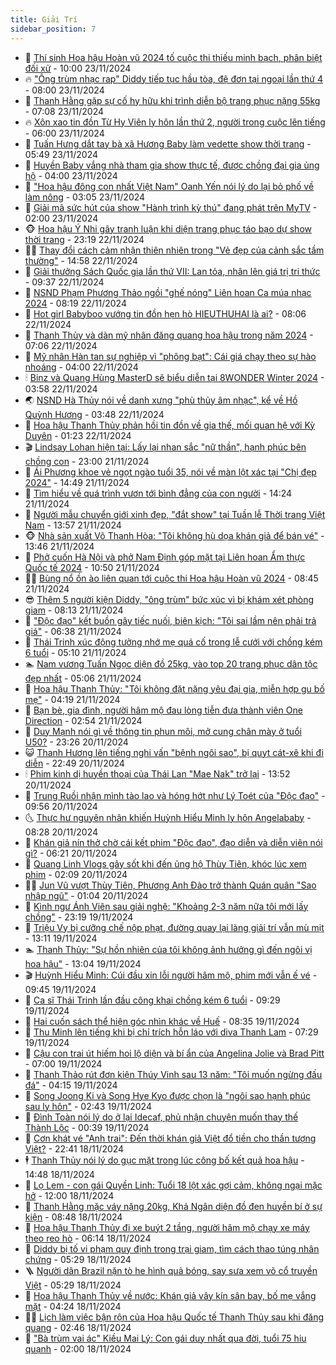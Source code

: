 ```yaml
---
title: Giải Trí
sidebar_position: 7
---
```


<!-- dantri-giai-tri:START -->
- 🤩 [Thí sinh Hoa hậu Hoàn vũ 2024 tố cuộc thi thiếu minh bạch, phân biệt đối xử](https://dantri.com.vn/giai-tri/thi-sinh-hoa-hau-hoan-vu-2024-to-cuoc-thi-thieu-minh-bach-phan-biet-doi-xu-20241123131013045.htm) - 10:00 23/11/2024
- 🔥 [&quot;Ông trùm nhạc rap&quot; Diddy tiếp tục hầu tòa, đệ đơn tại ngoại lần thứ 4](https://dantri.com.vn/giai-tri/ong-trum-nhac-rap-diddy-tiep-tuc-hau-toa-de-don-tai-ngoai-lan-thu-4-20241123111650806.htm) - 08:00 23/11/2024
- 🚀 [Thanh Hằng gặp sự cố hy hữu khi trình diễn bộ trang phục nặng 55kg](https://dantri.com.vn/giai-tri/thanh-hang-gap-su-co-hy-huu-khi-trinh-dien-bo-trang-phuc-nang-55kg-20241123131334513.htm) - 07:08 23/11/2024
- 🔥 [Xôn xao tin đồn Từ Hy Viên ly hôn lần thứ 2, người trong cuộc lên tiếng](https://dantri.com.vn/giai-tri/xon-xao-tin-don-tu-hy-vien-ly-hon-lan-thu-2-nguoi-trong-cuoc-len-tieng-20241123095555390.htm) - 06:00 23/11/2024
- 🌈 [Tuấn Hưng dắt tay bà xã Hương Baby làm vedette show thời trang](https://dantri.com.vn/giai-tri/tuan-hung-dat-tay-ba-xa-huong-baby-lam-vedette-show-thoi-trang-20241123095349815.htm) - 05:49 23/11/2024
- 📝 [Huyền Baby vắng nhà tham gia show thực tế, được chồng đại gia ủng hộ](https://dantri.com.vn/giai-tri/huyen-baby-vang-nha-tham-gia-show-thuc-te-duoc-chong-dai-gia-ung-ho-20241123092437876.htm) - 04:00 23/11/2024
- 💪 [&quot;Hoa hậu đông con nhất Việt Nam&quot; Oanh Yến nói lý do lại bỏ phố về làm nông](https://dantri.com.vn/giai-tri/hoa-hau-dong-con-nhat-viet-nam-oanh-yen-noi-ly-do-lai-bo-pho-ve-lam-nong-20241122221600111.htm) - 03:05 23/11/2024
- 🤡 [Giải mã sức hút của show &quot;Hành trình kỳ thú&quot; đang phát trên MyTV](https://dantri.com.vn/giai-tri/giai-ma-suc-hut-cua-show-hanh-trinh-ky-thu-dang-phat-tren-mytv-20241122192310358.htm) - 02:00 23/11/2024
- 🐵 [Hoa hậu Ý Nhi gây tranh luận khi diện trang phục táo bạo dự show thời trang](https://dantri.com.vn/giai-tri/hoa-hau-y-nhi-gay-tranh-luan-khi-dien-trang-phuc-tao-bao-du-show-thoi-trang-20241123025709248.htm) - 23:19 22/11/2024
- 🧑‍🏫 [Thay đổi cách cảm nhận thiên nhiên trong &quot;Vẻ đẹp của cảnh sắc tầm thường&quot;](https://dantri.com.vn/giai-tri/thay-doi-cach-cam-nhan-thien-nhien-trong-ve-dep-cua-canh-sac-tam-thuong-20241122170456275.htm) - 14:58 22/11/2024
- 💂 [Giải thưởng Sách Quốc gia lần thứ VII: Lan tỏa, nhân lên giá trị tri thức](https://dantri.com.vn/giai-tri/giai-thuong-sach-quoc-gia-lan-thu-vii-lan-toa-nhan-len-gia-tri-tri-thuc-20241122151304006.htm) - 09:37 22/11/2024
- 🤠 [NSND Phạm Phương Thảo ngồi &quot;ghế nóng&quot; Liên hoan Ca múa nhạc 2024](https://dantri.com.vn/giai-tri/nsnd-pham-phuong-thao-ngoi-ghe-nong-lien-hoan-ca-mua-nhac-2024-20241122143317096.htm) - 08:19 22/11/2024
- 🫶 [Hot girl Babyboo vướng tin đồn hẹn hò HIEUTHUHAI là ai?](https://dantri.com.vn/giai-tri/hot-girl-babyboo-vuong-tin-don-hen-ho-hieuthuhai-la-ai-20241122141641010.htm) - 08:06 22/11/2024
- 🦏 [Thanh Thủy và dàn mỹ nhân đăng quang hoa hậu trong năm 2024](https://dantri.com.vn/giai-tri/thanh-thuy-va-dan-my-nhan-dang-quang-hoa-hau-trong-nam-2024-20241122122142866.htm) - 07:06 22/11/2024
- 🧰 [Mỹ nhân Hàn tan sự nghiệp vì &quot;phông bạt&quot;: Cái giá chạy theo sự hào nhoáng](https://dantri.com.vn/giai-tri/my-nhan-han-tan-su-nghiep-vi-phong-bat-cai-gia-chay-theo-su-hao-nhoang-20241122093827342.htm) - 04:00 22/11/2024
- 🕯 [Binz và Quang Hùng MasterD sẽ biểu diễn tại 8WONDER Winter 2024](https://dantri.com.vn/giai-tri/binz-va-quang-hung-masterd-se-bieu-dien-tai-8wonder-winter-2024-20241122104504313.htm) - 03:58 22/11/2024
- 🌏 [NSND Hà Thủy nói về danh xưng &quot;phù thủy âm nhạc&quot;, kể về Hồ Quỳnh Hương](https://dantri.com.vn/giai-tri/nsnd-ha-thuy-noi-ve-danh-xung-phu-thuy-am-nhac-ke-ve-ho-quynh-huong-20241122021612493.htm) - 03:48 22/11/2024
- 🌈 [Hoa hậu Thanh Thủy phản hồi tin đồn về gia thế, mối quan hệ với Kỳ Duyên](https://dantri.com.vn/giai-tri/hoa-hau-thanh-thuy-phan-hoi-tin-don-ve-gia-the-moi-quan-he-voi-ky-duyen-20241121223828459.htm) - 01:23 22/11/2024
- 🎬 [Lindsay Lohan hiện tại: Lấy lại nhan sắc &quot;nữ thần&quot;, hạnh phúc bên chồng con](https://dantri.com.vn/giai-tri/lindsay-lohan-hien-tai-lay-lai-nhan-sac-nu-than-hanh-phuc-ben-chong-con-20241120090437728.htm) - 23:00 21/11/2024
- 👀 [Ái Phương khoe vẻ ngọt ngào tuổi 35, nói về màn lột xác tại &quot;Chị đẹp 2024&quot;](https://dantri.com.vn/giai-tri/ai-phuong-khoe-ve-ngot-ngao-tuoi-35-noi-ve-man-lot-xac-tai-chi-dep-2024-20241121214918551.htm) - 14:49 21/11/2024
- 🧰 [Tìm hiểu về quá trình vươn tới bình đẳng của con người](https://dantri.com.vn/giai-tri/tim-hieu-ve-qua-trinh-vuon-toi-binh-dang-cua-con-nguoi-20241119150457519.htm) - 14:24 21/11/2024
- 🧰 [Người mẫu chuyển giới xinh đẹp, &quot;đắt show&quot; tại Tuần lễ Thời trang Việt Nam](https://dantri.com.vn/giai-tri/nguoi-mau-chuyen-gioi-xinh-dep-dat-show-tai-tuan-le-thoi-trang-viet-nam-20241119181534268.htm) - 13:57 21/11/2024
- 🐵 [Nhà sản xuất Võ Thanh Hòa: &quot;Tôi không hù dọa khán giả để bán vé&quot;](https://dantri.com.vn/giai-tri/nha-san-xuat-vo-thanh-hoa-toi-khong-hu-doa-khan-gia-de-ban-ve-20241120210811002.htm) - 13:46 21/11/2024
- 🐘 [Phở cuốn Hà Nội và phở Nam Định góp mặt tại Liên hoan Ẩm thực Quốc tế 2024](https://dantri.com.vn/giai-tri/pho-cuon-ha-noi-va-pho-nam-dinh-gop-mat-tai-lien-hoan-am-thuc-quoc-te-2024-20241121161002378.htm) - 10:50 21/11/2024
- 🧑‍💻 [Bùng nổ ồn ào liên quan tới cuộc thi Hoa hậu Hoàn vũ 2024](https://dantri.com.vn/giai-tri/bung-no-on-ao-lien-quan-toi-cuoc-thi-hoa-hau-hoan-vu-2024-20241121114526880.htm) - 08:45 21/11/2024
- 😎 [Thêm 5 người kiện Diddy, &quot;ông trùm&quot; bức xúc vì bị khám xét phòng giam](https://dantri.com.vn/giai-tri/them-5-nguoi-kien-diddy-ong-trum-buc-xuc-vi-bi-kham-xet-phong-giam-20241121132805016.htm) - 08:13 21/11/2024
- 🧰 [&quot;Độc đạo&quot; kết buồn gây tiếc nuối, biên kịch: &quot;Tôi sai lầm nên phải trả giá&quot;](https://dantri.com.vn/giai-tri/doc-dao-ket-buon-gay-tiec-nuoi-bien-kich-toi-sai-lam-nen-phai-tra-gia-20241121120714843.htm) - 06:38 21/11/2024
- 🧰 [Thái Trinh xúc động tưởng nhớ mẹ quá cố trong lễ cưới với chồng kém 6 tuổi](https://dantri.com.vn/giai-tri/thai-trinh-xuc-dong-tuong-nho-me-qua-co-trong-le-cuoi-voi-chong-kem-6-tuoi-20241121092928419.htm) - 05:10 21/11/2024
- 🏊 [Nam vương Tuấn Ngọc diện đồ 25kg, vào top 20 trang phục dân tộc đẹp nhất](https://dantri.com.vn/giai-tri/nam-vuong-tuan-ngoc-dien-do-25kg-vao-top-20-trang-phuc-dan-toc-dep-nhat-20241121113846692.htm) - 05:06 21/11/2024
- 🌋 [Hoa hậu Thanh Thủy: &quot;Tôi không đặt nặng yêu đại gia, miễn hợp gu bố mẹ&quot;](https://dantri.com.vn/giai-tri/hoa-hau-thanh-thuy-toi-khong-dat-nang-yeu-dai-gia-mien-hop-gu-bo-me-20241121092148854.htm) - 04:19 21/11/2024
- 🔭 [Bạn bè, gia đình, người hâm mộ đau lòng tiễn đưa thành viên One Direction](https://dantri.com.vn/giai-tri/ban-be-gia-dinh-nguoi-ham-mo-dau-long-tien-dua-thanh-vien-one-direction-20241121090717634.htm) - 02:54 21/11/2024
- 📝 [Duy Mạnh nói gì về thông tin phun môi, mở cung chân mày ở tuổi U50?](https://dantri.com.vn/giai-tri/duy-manh-noi-gi-ve-thong-tin-phun-moi-mo-cung-chan-may-o-tuoi-u50-20241121010453833.htm) - 23:26 20/11/2024
- 😺 [Thanh Hương lên tiếng nghi vấn &quot;bệnh ngôi sao&quot;, bị quỵt cát-xê khi đi diễn](https://dantri.com.vn/giai-tri/thanh-huong-len-tieng-nghi-van-benh-ngoi-sao-bi-quyt-cat-xe-khi-di-dien-20241120025610112.htm) - 22:49 20/11/2024
- 🕯 [Phim kinh dị huyền thoại của Thái Lan &quot;Mae Nak&quot; trở lại](https://dantri.com.vn/giai-tri/phim-kinh-di-huyen-thoai-cua-thai-lan-mae-nak-tro-lai-20241120191009720.htm) - 13:52 20/11/2024
- 🦄 [Trung Ruồi nhận mình tào lao và hóng hớt như Lý Toét của &quot;Độc đạo&quot;](https://dantri.com.vn/giai-tri/trung-ruoi-nhan-minh-tao-lao-va-hong-hot-nhu-ly-toet-cua-doc-dao-20241120143725056.htm) - 09:56 20/11/2024
- 🌜 [Thực hư nguyên nhân khiến Huỳnh Hiểu Minh ly hôn Angelababy](https://dantri.com.vn/giai-tri/thuc-hu-nguyen-nhan-khien-huynh-hieu-minh-ly-hon-angelababy-20241120103726720.htm) - 08:28 20/11/2024
- 👹 [Khán giả nín thở chờ cái kết phim &quot;Độc đạo&quot;, đạo diễn và diễn viên nói gì?](https://dantri.com.vn/giai-tri/khan-gia-nin-tho-cho-cai-ket-phim-doc-dao-dao-dien-va-dien-vien-noi-gi-20241120120220120.htm) - 06:21 20/11/2024
- 🚀 [Quang Linh Vlogs gây sốt khi đến ủng hộ Thùy Tiên, khóc lúc xem phim](https://dantri.com.vn/giai-tri/quang-linh-vlogs-gay-sot-khi-den-ung-ho-thuy-tien-khoc-luc-xem-phim-20241120075128709.htm) - 02:09 20/11/2024
- 🧑‍💻 [Jun Vũ vượt Thùy Tiên, Phương Anh Đào trở thành Quán quân &quot;Sao nhập ngũ&quot;](https://dantri.com.vn/giai-tri/jun-vu-vuot-thuy-tien-phuong-anh-dao-tro-thanh-quan-quan-sao-nhap-ngu-20241120075234136.htm) - 01:04 20/11/2024
- 🦩 [Kình ngư Ánh Viên sau giải nghệ: &quot;Khoảng 2-3 năm nữa tôi mới lấy chồng&quot;](https://dantri.com.vn/giai-tri/kinh-ngu-anh-vien-sau-giai-nghe-khoang-2-3-nam-nua-toi-moi-lay-chong-20241112153838902.htm) - 23:19 19/11/2024
- 💫 [Triệu Vy bị cưỡng chế nộp phạt, đường quay lại làng giải trí vẫn mù mịt](https://dantri.com.vn/giai-tri/trieu-vy-bi-cuong-che-nop-phat-duong-quay-lai-lang-giai-tri-van-mu-mit-20241119170639537.htm) - 13:11 19/11/2024
- 🏊 [Thanh Thủy: &quot;Sự hồn nhiên của tôi không ảnh hưởng gì đến ngôi vị hoa hậu&quot;](https://dantri.com.vn/giai-tri/thanh-thuy-su-hon-nhien-cua-toi-khong-anh-huong-gi-den-ngoi-vi-hoa-hau-20241119191752088.htm) - 13:04 19/11/2024
- 🎬 [Huỳnh Hiểu Minh: Cúi đầu xin lỗi người hâm mộ, phim mới vẫn ế vé](https://dantri.com.vn/giai-tri/huynh-hieu-minh-cui-dau-xin-loi-nguoi-ham-mo-phim-moi-van-e-ve-20241119131710533.htm) - 09:45 19/11/2024
- 💃 [Ca sĩ Thái Trinh lần đầu công khai chồng kém 6 tuổi](https://dantri.com.vn/giai-tri/ca-si-thai-trinh-lan-dau-cong-khai-chong-kem-6-tuoi-20241119150748691.htm) - 09:29 19/11/2024
- 🌊 [Hai cuốn sách thể hiện góc nhìn khác về Huế](https://dantri.com.vn/giai-tri/hai-cuon-sach-the-hien-goc-nhin-khac-ve-hue-20241118142530393.htm) - 08:35 19/11/2024
- 🧰 [Thu Minh lên tiếng khi bị chỉ trích hỗn láo với diva Thanh Lam](https://dantri.com.vn/giai-tri/thu-minh-len-tieng-khi-bi-chi-trich-hon-lao-voi-diva-thanh-lam-20241119122451153.htm) - 07:29 19/11/2024
- 🦣 [Cậu con trai út hiếm hoi lộ diện và bí ẩn của Angelina Jolie và Brad Pitt](https://dantri.com.vn/giai-tri/cau-con-trai-ut-hiem-hoi-lo-dien-va-bi-an-cua-angelina-jolie-va-brad-pitt-20241119093220946.htm) - 07:00 19/11/2024
- 🥷 [Thanh Thảo rút đơn kiện Thúy Vinh sau 13 năm: &quot;Tôi muốn ngừng đấu đá&quot;](https://dantri.com.vn/giai-tri/thanh-thao-rut-don-kien-thuy-vinh-sau-13-nam-toi-muon-ngung-dau-da-20241119091531150.htm) - 04:15 19/11/2024
- 🦏 [Song Joong Ki và Song Hye Kyo được chọn là &quot;ngôi sao hạnh phúc sau ly hôn&quot;](https://dantri.com.vn/giai-tri/song-joong-ki-va-song-hye-kyo-duoc-chon-la-ngoi-sao-hanh-phuc-sau-ly-hon-20241118110417307.htm) - 02:43 19/11/2024
- 🫶 [Đình Toàn nói lý do ở lại Idecaf, phủ nhận chuyện muốn thay thế Thành Lộc](https://dantri.com.vn/giai-tri/dinh-toan-noi-ly-do-o-lai-idecaf-phu-nhan-chuyen-muon-thay-the-thanh-loc-20241114091328653.htm) - 00:39 19/11/2024
- 💼 [Cơn khát vé &quot;Anh trai&quot;: Đến thời khán giả Việt đổ tiền cho thần tượng Việt?](https://dantri.com.vn/giai-tri/con-khat-ve-anh-trai-den-thoi-khan-gia-viet-do-tien-cho-than-tuong-viet-20241117103735641.htm) - 22:41 18/11/2024
- 🕴 [Thanh Thủy nói lý do gục mặt trong lúc công bố kết quả hoa hậu](https://dantri.com.vn/giai-tri/thanh-thuy-noi-ly-do-guc-mat-trong-luc-cong-bo-ket-qua-hoa-hau-20241118070011047.htm) - 14:48 18/11/2024
- 🐲 [Lọ Lem - con gái Quyền Linh: Tuổi 18 lột xác gợi cảm, không ngại mặc hở](https://dantri.com.vn/giai-tri/lo-lem-con-gai-quyen-linh-tuoi-18-lot-xac-goi-cam-khong-ngai-mac-ho-20241114104443615.htm) - 12:00 18/11/2024
- 🐘 [Thanh Hằng mặc váy nặng 20kg, Khả Ngân diện đồ đen huyền bí ở sự kiện](https://dantri.com.vn/giai-tri/thanh-hang-mac-vay-nang-20kg-kha-ngan-dien-do-den-huyen-bi-o-su-kien-20241118135207547.htm) - 08:48 18/11/2024
- 🤭 [Hoa hậu Thanh Thủy đi xe buýt 2 tầng, người hâm mộ chạy xe máy theo reo hò](https://dantri.com.vn/giai-tri/hoa-hau-thanh-thuy-di-xe-buyt-2-tang-nguoi-ham-mo-chay-xe-may-theo-reo-ho-20241118124607472.htm) - 06:14 18/11/2024
- 💯 [Diddy bị tố vi phạm quy định trong trại giam, tìm cách thao túng nhân chứng](https://dantri.com.vn/giai-tri/diddy-bi-to-vi-pham-quy-dinh-trong-trai-giam-tim-cach-thao-tung-nhan-chung-20241118084741722.htm) - 05:29 18/11/2024
- 🪜 [Người dân Brazil nặn tò he hình quả bóng, say sưa xem võ cổ truyền Việt](https://dantri.com.vn/giai-tri/nguoi-dan-brazil-nan-to-he-hinh-qua-bong-say-sua-xem-vo-co-truyen-viet-20241118121820342.htm) - 05:29 18/11/2024
- 👹 [Hoa hậu Thanh Thủy về nước: Khán giả vây kín sân bay, bố mẹ vắng mặt](https://dantri.com.vn/giai-tri/hoa-hau-thanh-thuy-ve-nuoc-khan-gia-vay-kin-san-bay-bo-me-vang-mat-20241118060847930.htm) - 04:24 18/11/2024
- 🧑‍🏫 [Lịch làm việc bận rộn của Hoa hậu Quốc tế Thanh Thủy sau khi đăng quang](https://dantri.com.vn/giai-tri/lich-lam-viec-ban-ron-cua-hoa-hau-quoc-te-thanh-thuy-sau-khi-dang-quang-20241118093254472.htm) - 02:46 18/11/2024
- 🐘 [&quot;Bà trùm vai ác&quot; Kiều Mai Lý: Con gái duy nhất qua đời, tuổi 75 hiu quạnh](https://dantri.com.vn/giai-tri/ba-trum-vai-ac-kieu-mai-ly-con-gai-duy-nhat-qua-doi-tuoi-75-hiu-quanh-20241117185141311.htm) - 02:00 18/11/2024<!-- dantri-giai-tri:END -->
